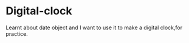 # Digital-clock
Learnt about date object and I want to use it to make a digital clock,for practice.
